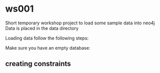 # ws001

Short temporary workshop project to load some sample data into neo4j 
Data is placed in the data directory

Loading data follow the following steps:

Make sure you have an empty database:

## creating constraints
